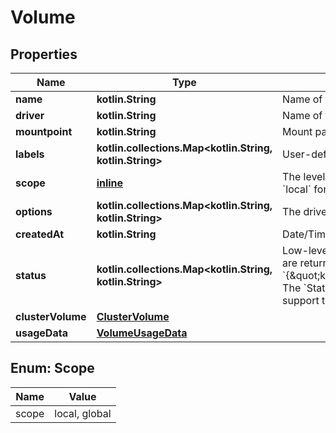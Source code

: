 # Volume

## Properties

| Name              | Type                                                           | Description                                                                                                                                                                                                                                                                                                                       | Notes      |
|-------------------|----------------------------------------------------------------|-----------------------------------------------------------------------------------------------------------------------------------------------------------------------------------------------------------------------------------------------------------------------------------------------------------------------------------|------------|
| **name**          | **kotlin.String**                                              | Name of the volume.                                                                                                                                                                                                                                                                                                               |            |
| **driver**        | **kotlin.String**                                              | Name of the volume driver used by the volume.                                                                                                                                                                                                                                                                                     |            |
| **mountpoint**    | **kotlin.String**                                              | Mount path of the volume on the host.                                                                                                                                                                                                                                                                                             |            |
| **labels**        | **kotlin.collections.Map&lt;kotlin.String, kotlin.String&gt;** | User-defined key/value metadata.                                                                                                                                                                                                                                                                                                  |            |
| **scope**         | [**inline**](#Scope)                                           | The level at which the volume exists. Either &#x60;global&#x60; for cluster-wide, or &#x60;local&#x60; for machine level.                                                                                                                                                                                                         |            |
| **options**       | **kotlin.collections.Map&lt;kotlin.String, kotlin.String&gt;** | The driver specific options used when creating the volume.                                                                                                                                                                                                                                                                        |            |
| **createdAt**     | **kotlin.String**                                              | Date/Time the volume was created.                                                                                                                                                                                                                                                                                                 | [optional] |
| **status**        | **kotlin.collections.Map&lt;kotlin.String, kotlin.String&gt;** | Low-level details about the volume, provided by the volume driver. Details are returned as a map with key/value pairs: &#x60;{\&quot;key\&quot;:\&quot;value\&quot;,\&quot;key2\&quot;:\&quot;value2\&quot;}&#x60;.  The &#x60;Status&#x60; field is optional, and is omitted if the volume driver does not support this feature. | [optional] |
| **clusterVolume** | [**ClusterVolume**](ClusterVolume.md)                          |                                                                                                                                                                                                                                                                                                                                   | [optional] |
| **usageData**     | [**VolumeUsageData**](VolumeUsageData.md)                      |                                                                                                                                                                                                                                                                                                                                   | [optional] |

<a id="Scope"></a>

## Enum: Scope

| Name  | Value         |
|-------|---------------|
| scope | local, global |



